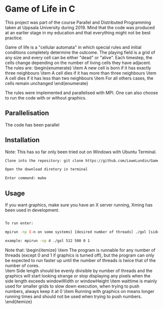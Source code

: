 # Game of Life in C

This project was part of the course Parallel and Distributed Programming taken at Uppsala University during 2019. Mind that the code was produced at an earlier stage in my education and that everything might not be best practice.

Game of life is a "cellular automata" in which special rules and initial conditions completely determine the outcome. The playing field is a grid of any size and every cell can be either "dead" or "alive". Each timestep, the cells change depending on the number of living cells they have adjacent. The rules are: 
\begin{enumerate}
    \item A new cell is born if it has exactly three neighbours
    \item A cell dies if it has more than three neighbours
    \item A cell dies if it has less than two neighbours
    \item For all others cases, the cells remain unchanged
\end{enumerate}

The rules were implemented and parallelised with MPI. One can also choose to run the code with or without graphics.

## Parallelisation

The code has been parallel

## Installation

Note: This has so far only been tried out on Windows with Ubuntu Terminal.
```bash
Clone into the repository: git clone https://github.com/LoweLundin/Game-of-Life-in-C

Open the download diretory in terminal

Enter command: make
```

## Usage

If you want graphics, make sure you have an X server running, Xming has been used in development.
```bash

To run enter: 

mpirun -np (-n on some systems) [desired number of threads] ./gol [side length of grid] [number of timesteps] [waittime (typically 0)] [boolean graphics on/off]

example: mpirun -np 4 ./gol 512 500 0 1
```

Note that:
\begin{itemize}
\item The program is runnable for any number of threads (except 0 and 1 if graphics is turned off), but the program can only be expected to run faster up until the number of threads is twice that of the number of cores.  
\item Side length should be evenly divisible by number of threads and the graphics will start looking strange or stop displaying any pixels when the side length exceeds windowWidth or windowHeight
\item waittime is mainly used for smaller grids to slow down execution, when trying to push numbers, always keep it at 0
\item Running with graphics on means longer running times and should not be used when trying to push numbers.
\end{itemize}



